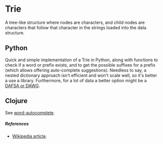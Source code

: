 # Trie

A tree-like structure where nodes are characters, and child nodes are characters that follow that character in the strings loaded into the data structure.

## Python

Quick and simple implementation of a Trie in Python, along with functions to check if a word or prefix exists, and to get the possible suffixes for a prefix (which allows offering auto-complete suggestions). Needless to say, a nested dictionary approach isn't efficient and won't scale well, so it's better a use a library. Furthermore, for a lot of data a better option might be a [DAFSA or DAWG](https://en.wikipedia.org/wiki/Deterministic_acyclic_finite_state_automaton).

## Clojure

See [word-autocomplete](https://github.com/tinfante/word-autocomplete).


##### References

* [Wikipedia article](https://en.wikipedia.org/wiki/Trie).
